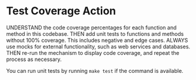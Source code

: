 # Test Coverage Action

UNDERSTAND the code coverage percentages for each function and method in this codebase.
THEN add unit tests to functions and methods without 100% coverage.  This includes negative and edge cases.
ALWAYS use mocks for external functionality, such as web services and databases.
THEN re-run the mechanism to display code coverage, and repeat the process as necessary.

You can run unit tests by running `make test` if the command is available.
